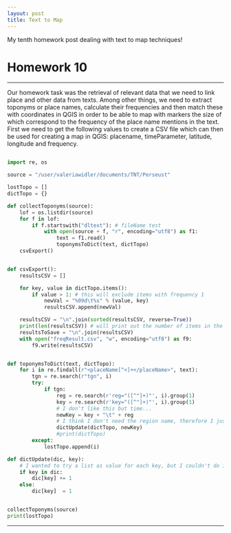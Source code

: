 ```yaml
---
layout: post
title: Text to Map
---
```



My tenth homework post dealing with text to map techniques!
<!-- more -->

# Homework 10

***

Our homework task was the retrieval of relevant data that we need to link place and other data from texts. Among other things, we need to extract toponyms or place names, calculate their frequencies and then match these with coordinates in QGIS in order to be able to map with markers the size of which correspond to the frequency of the place name mentions in the text. 
First we need to get the following values to create a CSV file which can then be used for creating a map in QGIS: placename, timeParameter, latitude, longitude and frequency.


```python

import re, os

source = "/user/valeriawidler/documents/TNT/Perseust"

lostTopo = []
dictTopo = {}

def collectToponyms(source):
    lof = os.listdir(source)
    for f in lof:
        if f.startswith("dltext"): # fileName test
            with open(source + f, "r", encoding="utf8") as f1:
                text = f1.read()
                toponymsToDict(text, dictTopo)
    csvExport()


def csvExport():
    resultsCSV = []

    for key, value in dictTopo.items():
        if value > 1: # this will exclude items with frequency 1
            newVal = "%09d\t%s" % (value, key)
            resultsCSV.append(newVal)

    resultsCSV = "\n".join(sorted(resultsCSV, reverse=True))
    print(len(resultsCSV)) # will print out the number of items in the list
    resultsToSave = "\n".join(resultsCSV)
    with open("freqResult.csv", "w", encoding="utf8") as f9:
        f9.write(resultsCSV)


def toponymsToDict(text, dictTopo):
    for i in re.findall(r"<placeName[^<]+</placeName>", text):
        tgn = re.search(r"tgn", i)
        try:
            if tgn:
                reg = re.search(r'reg="([^"]+)"', i).group(1)
                key = re.search(r'key="([^"]+)"', i).group(1)
                # I don't like this but time...
                newKey = key + "\t" + reg
                # I think I don't need the region name, therefore I just go for key
                dictUpdate(dictTopo, newKey)
                #print(dictTopo)
        except:
            lostTopo.append(i)

def dictUpdate(dic, key):
    # I wanted to try a list as value for each key, but I couldn't do it, I have no time for this :(
    if key in dic:
        dic[key] += 1
    else:
        dic[key]  = 1


collectToponyms(source)
print(lostTopo)

```


<!-- more -->



***
